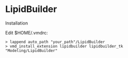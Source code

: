 LipidBuilder
============

Installation

Edit $HOME/.vmdrc:

    > lappend auto_path "your_path"/LipidBuilder
    > vmd_install_extension lipidbuilder lipidbuilder_tk "Modeling/LipidBuilder"
